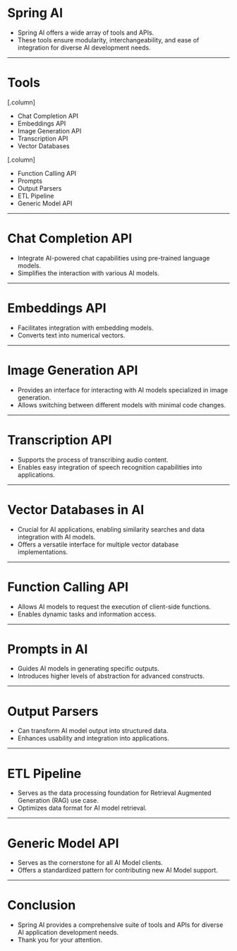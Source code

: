 # Spring AI

- Spring AI offers a wide array of tools and APIs.
- These tools ensure modularity, interchangeability, and ease of integration for diverse AI development needs.

---

# Tools

[.column]
- Chat Completion API
- Embeddings API
- Image Generation API
- Transcription API
- Vector Databases

[.column]
- Function Calling API
- Prompts
- Output Parsers
- ETL Pipeline
- Generic Model API

---

# Chat Completion API

- Integrate AI-powered chat capabilities using pre-trained language models.
- Simplifies the interaction with various AI models.

---

# Embeddings API

- Facilitates integration with embedding models.
- Converts text into numerical vectors.

---

# Image Generation API

- Provides an interface for interacting with AI models specialized in image generation.
- Allows switching between different models with minimal code changes.

---

# Transcription API

- Supports the process of transcribing audio content.
- Enables easy integration of speech recognition capabilities into applications.

---

# Vector Databases in AI

- Crucial for AI applications, enabling similarity searches and data integration with AI models.
- Offers a versatile interface for multiple vector database implementations.

---

# Function Calling API

- Allows AI models to request the execution of client-side functions.
- Enables dynamic tasks and information access.

---

# Prompts in AI

- Guides AI models in generating specific outputs.
- Introduces higher levels of abstraction for advanced constructs.

---

# Output Parsers

- Can transform AI model output into structured data.
- Enhances usability and integration into applications.

---

# ETL Pipeline

- Serves as the data processing foundation for Retrieval Augmented Generation (RAG) use case.
- Optimizes data format for AI model retrieval.

---

# Generic Model API

- Serves as the cornerstone for all AI Model clients.
- Offers a standardized pattern for contributing new AI Model support.

---

# Conclusion

- Spring AI provides a comprehensive suite of tools and APIs for diverse AI application development needs.
- Thank you for your attention.